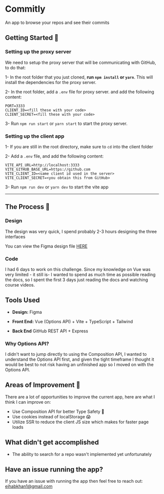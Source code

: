 # Commitly

An app to browse your repos and see their commits

## Getting Started 🚀

### Setting up the proxy server

We need to setup the proxy server that will be communicating with GitHub, to do that:

1- In the root folder that you just cloned, **run `npm install` or `yarn`**. This will install the dependencies for the proxy server.

2- In the root folder, add a `.env` file for proxy server. and add the following content:

```env
PORT=3333
CLIENT_ID=<fill these with your code>
CLIENT_SECRET=<fill these with your code>
```

3- Run `npm run start` or `yarn start` to start the proxy server.

### Setting up the client app

1- If you are still in the root directory, make sure to `cd` into the client folder

2- Add a `.env` file, and add the following content:

```env
VITE_API_URL=http://localhost:3333
VITE_GITHUB_BASE_URL=https://github.com
VITE_CLIENT_ID=<same client id used in the server>
VITE_CLIENT_SECRET=<you obtain this from GitHub>
```

3- Run `npm run dev` or `yarn dev` to start the vite app

---

## The Process 🔄

### Design

The design was very quick, I spend probably 2-3 hours designing the three interfaces

You can view the Figma design file [HERE](https://www.figma.com/file/09WnHXqHYGwwudNWfa2QZh/Commitly?type=design&node-id=1%3A5&mode=design&t=ESqPptU2sXbH91jv-1)

### Code

I had 6 days to work on this challenge. Since my knowledge on Vue was very limited - it still is- I wanted to spend as much time as possible reading the docs, so I spent the first 3 days just reading the docs and watching course videos.

## Tools Used

- **Design:** Figma

- **Front End:** Vue (Options API) + Vite + TypeScript + Tailwind

- **Back End** GitHub REST API + Express

### Why Options API?

I didn't want to jump directly to using the Composition API, I wanted to understand the Options API first, and given the tight timeframe I thought it would be best to not risk having an unfinished app so I moved on with the Options API.

## Areas of Improvement 🍄

There are a lot of opportunities to improve the current app, here are what I think I can improve on:

- Use Composition API for better Type Safety 🛟
- Use cookies instead of localStorage 😱
- Utilize SSR to reduce the client JS size which makes for faster page loads

## What didn't get accomplished

- The ability to search for a repo wasn't implemented yet unfortunately

## Have an issue running the app?

If you have an issue with running the app then feel free to reach out: [eihabkhan1@gmail.com](https://mailto:eihabkhan1@gmail.com)

